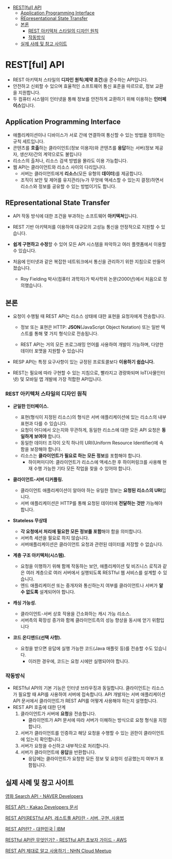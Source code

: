 - [REST[ful] API](#rest-ful--api)
  * [Application Programming Interface](#application-programming-interface)
  * [REpresentational State Transfer](#representational-state-transfer)
  * [본론](#본론)
    + [REST 아키텍처 스타일의 디자인 원칙](#REST-아키텍처-스타일의-디자인-원칙)
    + [작동방식](#작동방식)
  * [실제 사례 및 참고 사이트](#실제-사례-및-참고-사이트)

# REST[ful] API

- REST 아키텍처 스타일의 **디자인 원칙**(**제약 조건**)을 준수하는 API입니다.
- 안전하고 신뢰할 수 있으며 효율적인 소프트웨어 통신 표준을 따르므로, 정보 교환을 지원합니다.
- 두 컴퓨터 시스템이 인터넷을 통해 정보를 안전하게 교환하기 위해 이용하는 **인터페이스**입니다.

## Application Programming Interface

- 애플리케이션이나 디바이스가 서로 간에 연결하여 통신할 수 있는 방법을 정의하는 규칙 세트입니다.
- 콘텐츠를 **호출**하는 클라이언트(정보 이용자)와 콘텐츠를 **응답**하는 서버(정보 제공자, 생산자)간의 계약으로도 불립니다
- 리소스의 출처나, 리소스 검색 방법을 몰라도 이용 가능합니다.
- 웹 API는 클라이언트와 리소스 사이의 다리입니다.
  - 서버는 클라이언트에게 **리소스**(모든 유형의 **데이터**)를 제공합니다.
  - 조직이 보안 및 제어를 유지관리(누가 무엇에 액세스할 수 있는지 결정)하면서 리소스와 정보를 공유할 수 있는 방법이기도 합니다. 

## REpresentational State Transfer

- API 작동 방식에 대한 조건을 부과하는 소프트웨어 **아키텍쳐**입니다.

- REST 기반 아키텍처를 이용하여 대규모의 고성능 통신을 안정적으로 지원할 수 있습니다.

- **쉽게 구현하고 수정**할 수 있어 모든 API 시스템을 파악하고 여러 플랫폼에서 이용할 수 있습니다.

- 처음에 인터넷과 같은 복잡한 네트워크에서 통신을 관리하기 위한 지침으로 만들어졌습니다.
  
  - Roy Fielding 박사(컴퓨터 과학자)가 박사학위 논문(2000년)에서 처음으로 정의했습니다.

## 본론

* 요청이 수행될 때 REST API는 리소스 상태에 대한 표현을 요청자에게 전송합니다.
  
  * 정보 또는 표현은 HTTP: **JSON**(JavaScript Object Notation) 또는 일반 텍스트를 통해 몇 가지 형식으로 전송됩니다.
  
  * REST API는 거의 모든 프로그래밍 언어를 사용하여 개발이 가능하며, 다양한 데이터 포맷을 지원할 수 있습니다

* RESP API는 특정 요구사항이 있는 규정된 프로토콜보다 **이용하기 쉽습니다.**

* REST는 필요에 따라 구현할 수 있는 지침으로, 빨라지고 경량화되며 IoT(사물인터넷) 및 모바일 앱 개발에 가장 적합한 API입니다.

### REST 아키텍처 스타일의 디자인 원칙

- **균일한 인터페이스.**
  
  - 표현(형식이 지정된 리소스)의 형식은 서버 애플리케이션에 있는 리소스의 내부 표현과 다를 수 있습니다.
  - 요청이 어디에서 오는지와 무관하게, 동일한 리소스에 대한 모든 API 요청은 **동일하게 보여야** 합니다. 
  - 동일한 데이터 조각이 오직 하나의 URI(Uniform Resource Identifier)에 속함을 보장해야 합니다. 
  - 리소스는 **클라이언트가 필요로 하는 모든 정보**를 포함해야 합니다.
    - 하이퍼미디어: 클라이언트가 리소스에 액세스한 후 하이퍼링크를 사용해 현재 수행 가능한 기타 모든 작업을 찾을 수 있어야 합니다.

- **클라이언트-서버 디커플링.**
  
  - 클라이언트 애플리케이션이 알아야 하는 유일한 정보는 **요청된 리소스의 URI**입니다.
  - 서버 애플리케이션은 HTTP를 통해 요청된 데이터에 **전달하는 것만** 가능해야 합니다.

- **Stateless 무상태**
  
  - **각 요청에서 처리에 필요한 모든 정보를 포함**해야 함을 의미합니다.
  - 서버측 세션을 필요로 하지 않습니다.
  - 서버애플리케이션은 클라이언트 요청과 관련된 데이터를 저장할 수 없습니다.

- **계층 구조 아키텍처(시스템).**
  
  - 요청을 이행하기 위해 함께 작동하는 보안, 애플리케이션 및 비즈니스 로직과 같은 여러 계층으로 여러 서버에서 실행되도록 RESTful 웹 서비스를 설계할 수 있습니다.
  - 엔드 애플리케이션 또는 중개자와 통신하는지 여부를 클라이언트나 서버가 **알 수 없도록** 설계되어야 합니다.

- **캐싱 가능성.**
  
  - 클라이언트-서버 상호 작용을 간소화하는 캐시 가능 리소스.
  - 서버측의 확장성 증가와 함께 클라이언트측의 성능 향상을 동시에 얻기 위함입니다

- **코드 온디맨드(선택 사항).**
  
  - 요청을 받으면 응답에 실행 가능한 코드(Java 애플릿 등)를 전송할 수도 있습니다.
    - 이러한 경우에, 코드는 요청 시에만 실행되어야 합니다.

### 작동방식

- RESTful API의 기본 기능은 인터넷 브라우징과 동일합니다. 클라이언트는 리소스가 필요할 때 API를 사용하여 서버에 접속합니다. API 개발자는 서버 애플리케이션 API 문서에서 클라이언트가 REST API를 어떻게 사용해야 하는지 설명합니다. 
- REST API 호출에 대한 단계
  1. 클라이언트가 서버에 **요청**을 전송합니다.
     - 클라이언트가 API 문서에 따라 서버가 이해하는 방식으로 요청 형식을 지정합니다.
  2. 서버가 클라이언트를 인증하고 해당 요청을 수행할 수 있는 권한이 클라이언트에 있는지 확인합니다.
  3. 서버가 요청을 수신하고 내부적으로 처리합니다.
  4. 서버가 클라이언트에 **응답**을 반환합니다.
     - 응답에는 클라이언트가 요청한 모든 정보 및 요청이 성공했는지 여부가 포함됩니다. 

## 실제 사례 및 참고 사이트

[영화 Search API - NAVER Developers](https://developers.naver.com/docs/serviceapi/search/movie/movie.md)

[REST API - Kakao Developers 문서](https://developers.kakao.com/docs/latest/ko/kakaologin/rest-api)

[REST API(RESTful API, 레스트풀 API)란 - 서버, 구현, 사용법](https://www.redhat.com/ko/topics/api/what-is-a-rest-api)

[REST API란? - 대한민국 | IBM](https://www.ibm.com/kr-ko/cloud/learn/rest-apis)

[RESTful API란 무엇인가? - RESTful API 초보자 가이드 - AWS](https://aws.amazon.com/ko/what-is/restful-api/)

[REST API 제대로 알고 사용하기 : NHN Cloud Meetup](https://meetup.toast.com/posts/92)
